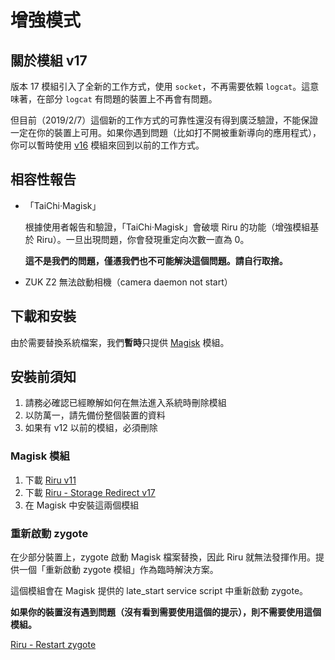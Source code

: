 
# 增強模式

## 關於模組 v17

版本 17 模組引入了全新的工作方式，使用 `socket`，不再需要依賴 `logcat`。這意味著，在部分 `logcat` 有問題的裝置上不再會有問題。

但目前（2019/2/7）這個新的工作方式的可靠性還沒有得到廣泛驗證，不能保證一定在你的裝置上可用。如果你遇到問題（比如打不開被重新導向的應用程式），你可以暫時使用 [v16](https://github.com/RikkaApps/StorageRedirect-assets/releases/download/assets/magisk-riru-storage-redirect-arm-arm64-v16.zip) 模組來回到以前的工作方式。

## 相容性報告

* 「TaiChi·Magisk」

  根據使用者報告和驗證，「TaiChi·Magisk」會破壞 Riru 的功能（增強模組基於 Riru）。一旦出現問題，你會發現重定向次數一直為 0。

  **這不是我們的問題，僅憑我們也不可能解決這個問題。請自行取捨。**

* ZUK Z2 無法啟動相機（camera daemon not start）

## 下載和安裝

由於需要替換系統檔案，我們**暫時**只提供 [Magisk](https://forum.xda-developers.com/apps/magisk/official-magisk-v7-universal-systemless-t3473445) 模組。

## 安裝前須知

1. 請務必確認已經瞭解如何在無法進入系統時刪除模組
2. 以防萬一，請先備份整個裝置的資料
3. 如果有 v12 以前的模組，必須刪除

### Magisk 模組

1. 下載 [Riru v11](https://github.com/RikkaApps/Riru/releases/download/v11/magisk-riru-core-v11.zip)
2. 下載 [Riru - Storage Redirect v17](https://github.com/RikkaApps/StorageRedirect-assets/releases/download/assets/magisk-riru-storage-redirect-v17.zip)
3. 在 Magisk 中安裝這兩個模組

### 重新啟動 zygote

在少部分裝置上，zygote 啟動 Magisk 檔案替換，因此 Riru 就無法發揮作用。提供一個「重新啟動 zygote 模組」作為臨時解決方案。

這個模組會在 Magisk 提供的 late_start service script 中重新啟動 zygote。

**如果你的裝置沒有遇到問題（沒有看到需要使用這個的提示），則不需要使用這個模組。**

[Riru - Restart zygote](https://github.com/RikkaApps/StorageRedirect-assets/releases/download/assets/magisk-riru-restart-zygote.zip)